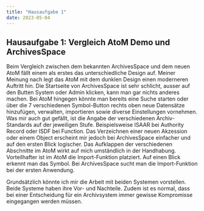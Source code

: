 ```yaml
---
title: "Hausaufgabe 1"
date: 2023-05-04
---
```


## Hausaufgabe 1: Vergleich AtoM Demo und ArchivesSpace

Beim Vergleich zwischen dem bekannten ArchivesSpace und dem neuen AtoM fällt einem als erstes das unterschiedliche Design auf. Meiner Meinung nach legt das AtoM mit dem dunklen Design einen moderneren Auftritt hin. Die Startseite von ArchivesSpace ist sehr schlicht, ausser auf den Butten System oder Admin klicken, kann man gar nichts anderes machen. Bei AtoM hingegen könnte man bereits eine Suche starten oder über die 7 verschiedenen Symbol-Button rechts oben neue Datensätze hinzufügen, verwalten, importieren sowie diverse Einstellungen vornehmen. Was mir auch gut gefällt, ist die Angabe der verschiedenen Archiv-Standards auf der jeweiligen Stufe. Beispielsweise ISAAR bei Authority Record oder ISDF bei Function. Das Verzeichnen einer neuen Akzession oder einem Object erscheint mir jedoch bei ArchivesSpace einfacher und auf den ersten Blick logischer. Das Aufklappen der verschiedenen Abschnitte im AtoM wirkt auf mich umständlich in der Handhabung. Vorteilhafter ist im AtoM die Import-Funktion platziert. Auf einen Blick erkennt man das Symbol. Bei ArchivesSpace sucht man die Import-Funktion bei der ersten Anwendung. 

Grundsätzlich könnte ich mir die Arbeit mit beiden Systemen vorstellen. Beide Systeme haben ihre Vor- und Nachteile. Zudem ist es normal, dass bei einer Entscheidung für ein Archivsystem immer gewisse Kompromisse eingegangen werden müssen. 
